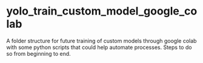 # yolo_train_custom_model_google_colab
A folder structure for future training of custom models through google colab with some python scripts that could help automate processes.  Steps to do so from beginning to end.
